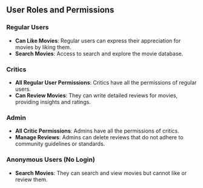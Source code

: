 ## User Roles and Permissions

### Regular Users
- **Can Like Movies**: Regular users can express their appreciation for movies by liking them.
- **Search Movies**: Access to search and explore the movie database.

### Critics
- **All Regular User Permissions**: Critics have all the permissions of regular users.
- **Can Review Movies**: They can write detailed reviews for movies, providing insights and ratings.

### Admin
- **All Critic Permissions**: Admins have all the permissions of critics.
- **Manage Reviews**: Admins can delete reviews that do not adhere to community guidelines or standards.

### Anonymous Users (No Login)
- **Search Movies**: They can search and view movies but cannot like or review them.